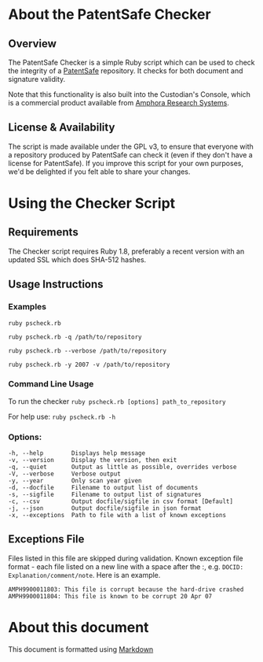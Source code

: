 # About the PatentSafe Checker

## Overview

The PatentSafe Checker is a simple Ruby script which can be used to check the
integrity of a [PatentSafe](http://www.amphora-research.com/products/patentsafe.html)
repository. It checks for both document and signature validity.

Note that this functionality is also built into the Custodian's Console, which
is a commercial product available from
[Amphora Research Systems](http://www.amphora-research.com/corporate/contactUs.html).


## License & Availability

The script is made available under the GPL v3, to ensure that everyone with a
repository produced by PatentSafe can check it (even if they don't have a
license for PatentSafe). If you improve this script for your own purposes,
we'd be delighted if you felt able to share your changes.


# Using the Checker Script

## Requirements

The Checker script requires Ruby 1.8, preferably a recent version with an
updated SSL which does SHA-512 hashes.


## Usage Instructions

### Examples

    ruby pscheck.rb

    ruby pscheck.rb -q /path/to/repository

    ruby pscheck.rb --verbose /path/to/repository

    ruby pscheck.rb -y 2007 -v /path/to/repository


### Command Line Usage

To run the checker `ruby pscheck.rb [options] path_to_repository`


For help use: `ruby pscheck.rb -h`

### Options:

    -h, --help        Displays help message
    -v, --version     Display the version, then exit
    -q, --quiet       Output as little as possible, overrides verbose
    -V, --verbose     Verbose output
    -y, --year        Only scan year given
    -d, --docfile     Filename to output list of documents
    -s, --sigfile     Filename to output list of signatures
    -c, --csv         Output docfile/sigfile in csv format [Default]
    -j, --json        Output docfile/sigfile in json format
    -x, --exceptions  Path to file with a list of known exceptions


## Exceptions File

Files listed in this file are skipped during validation. Known exception file
format - each file listed on a new line with a space after the :, e.g.
`DOCID: Explanation/comment/note`. Here is an example.

    AMPH9900011803: This file is corrupt because the hard-drive crashed
    AMPH9900011804: This file is known to be corrupt 20 Apr 07

# About this document

This document is formatted using
[Markdown](http://daringfireball.net/projects/markdown/)